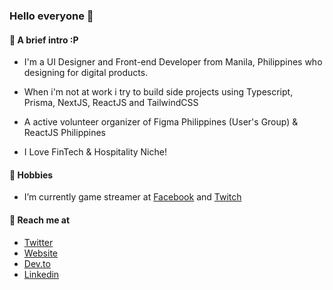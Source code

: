 ### Hello everyone 👋

#### 🌱  A brief intro :P

  - I'm a UI Designer and Front-end Developer from Manila, Philippines who designing for digital products.
  
  - When i'm not at work i try to build side projects using Typescript, Prisma, NextJS, ReactJS and TailwindCSS

  - A active volunteer organizer of Figma Philippines (User's Group) & ReactJS Philippines
  
  - I Love FinTech & Hospitality Niche!

#### 📌  Hobbies
  - I’m currently game streamer at [Facebook](https://www.facebook.com/ewixgaming) and [Twitch](https://www.twitch.tv/ewicgaming)

#### 🔗  Reach me at
  - [Twitter](https://twitter.com/ericsonluciano)
  - [Website](https://ericsonluciano.com)
  - [Dev.to](https://dev.to/ericsoncluciano)
  - [Linkedin](https://linkedin.com/in/ericsonluciano)
